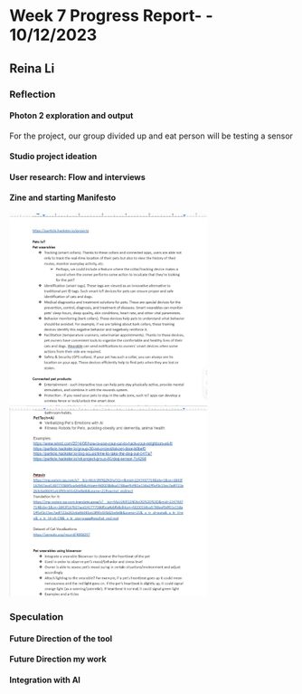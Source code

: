 # Week 7 Progress Report- - 10/12/2023

## Reina Li

### Reflection
#### Photon 2 exploration and output
For the project, our group divided up and eat person will be testing a sensor

#### Studio project ideation
#### User research: Flow and interviews
#### Zine and starting Manifesto

<img src="https://github.com/Berkeley-MDes/tdf-fa23-reinali/blob/main/weekly-reports/1.JPG" alt="Alt Text" width="350"> <img src="https://github.com/Berkeley-MDes/tdf-fa23-reinali/blob/main/weekly-reports/2.JPG" alt="Alt Text" width="350">


   
### Speculation
#### Future Direction of the tool

#### Future Direction my work

#### Integration with AI
